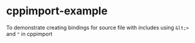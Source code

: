 # cppimport-example
To demonstrate creating bindings for source file with includes using `&lt;>` and `"` in cppimport
